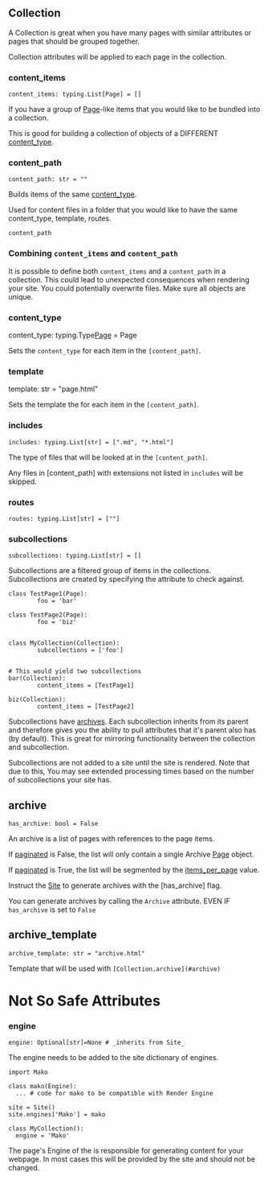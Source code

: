 Collection
----

A Collection is great when you have many pages with similar attributes or pages
that should be grouped together.

Collection attributes will be applied to each page in the collection.

### content_items

`content_items: typing.List[Page] = []`

If you have a group of [Page]-like items that you would like to be bundled into a
collection.

This is good for building a collection of objects of a DIFFERENT [content_type].

### content_path

`content_path: str = ""`

Builds items of the same [content_type].

Used for content files in a folder that you would like to have the same
content_type, template, routes.

`content_path`


### Combining `content_items` and `content_path`

It is possible to define both `content_items` and a `content_path` in a
collection. This could lead to unexpected consequences when rendering your
site. You could potentially overwrite files. Make sure all objects are
unique.


### content_type

content_type: typing.Type[Page] = Page

Sets the `content_type` for each item in the `[content_path]`.


### template

template: str = "page.html"

Sets the template the for each item in the `[content_path]`.


### includes

`includes: typing.List[str] = [".md", "*.html"]`

The type of files that will be looked at in the `[content_path]`.

Any files in [content_path] with extensions not listed in `includes` will be
skipped.


### routes

`routes: typing.List[str] = [""]`



### subcollections

`subcollections: typing.List[str] = []`

Subcollections are a filtered group of items in the collections. Subcollections 
are created by specifying the attribute to check against.

```
class TestPage1(Page):
		foo = 'bar'

class TestPage2(Page):
		foo = 'biz'


class MyCollection(Collection):
		subcollections = ['foo']


# This would yield two subcollections
bar(Collection):
		content_items = [TestPage1]

biz(Collection):
		content_items = [TestPage2]

```

Subcollections have [archives][Archive]. Each subcollection inherits from its
parent and therefore gives you the ability to pull attributes that it's parent
also has (by default). This is great for mirroring functionality between the
collection and subcollection.

Subcollections are not added to a site until the site is rendered. Note that
due to this, You may see extended processing times based on the number of
subcollections your site has.

## archive

`has_archive: bool = False`

An archive is a list of pages with references to the page items.

If [paginated](#paginated) is False, the list will only contain a single
Archive [Page] object.

If [paginated](#paginated) is True, the list will be segmented by the
[items_per_page](#items_per_page) value.

Instruct the [Site] to generate archives with the [has_archive] flag.

You can generate archives by calling the `Archive` attribute. EVEN IF
`has_archive` is set to `False`

## archive_template

`archive_template: str = "archive.html"`

Template that will be used with `[Collection.archive](#archive)`

Not So Safe Attributes
====

### engine

`engine: Optional[str]=None # _inherits from Site_`

The engine needs to be added to the site dictionary of engines.

```
import Mako

class mako(Engine):
  ... # code for mako to be compatible with Render Engine

site = Site()
site.engines['Mako'] = mako

class MyCollection():
  engine = 'Mako'
```

The page's Engine of the is responsible for generating content for your
webpage. In most cases this will be provided by the site and should not be
changed.

[content_type]: #content-type
[Page]: page.html
[Archive]: #archive
[Site]: site.html
